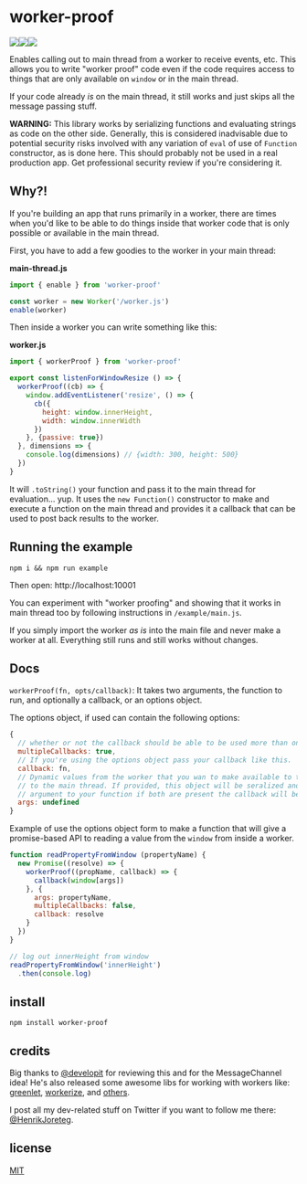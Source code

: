 # worker-proof

![](https://img.shields.io/npm/dm/worker-proof.svg)![](https://img.shields.io/npm/v/worker-proof.svg)![](https://img.shields.io/npm/l/worker-proof.svg)

Enables calling out to main thread from a worker to receive events, etc. This allows you to write "worker proof" code even if the code requires access to things that are only available on `window` or in the main thread.

If your code already _is_ on the main thread, it still works and just skips all the message passing stuff.

**WARNING:** This library works by serializing functions and evaluating strings as code on the other side. Generally, this is considered inadvisable due to potential security risks involved with any variation of `eval` of use of `Function` constructor, as is done here. This should probably not be used in a real production app. Get professional security review if you're considering it.

## Why?!

If you're building an app that runs primarily in a worker, there are times when you'd like to be able to do things inside that worker code that is only possible or available in the main thread.

First, you have to add a few goodies to the worker in your main thread:

**main-thread.js**

```js
import { enable } from 'worker-proof'

const worker = new Worker('/worker.js')
enable(worker)
```

Then inside a worker you can write something like this:

**worker.js**

```js
import { workerProof } from 'worker-proof'

export const listenForWindowResize () => {
  workerProof((cb) => {
    window.addEventListener('resize', () => {
      cb({
        height: window.innerHeight,
        width: window.innerWidth
      })
    }, {passive: true})
  }, dimensions => {
    console.log(dimensions) // {width: 300, height: 500}
  })
}
```

It will `.toString()` your function and pass it to the main thread for evaluation... yup. It uses the `new Function()` constructor to make and execute a function on the main thread and provides it a callback that can be used to post back results to the worker.

## Running the example

```
npm i && npm run example
```

Then open: http://localhost:10001

You can experiment with "worker proofing" and showing that it works in main thread too by following instructions in `/example/main.js`.

If you simply import the worker _as is_ into the main file and never make a worker at all. Everything still runs and still works without changes.

## Docs

`workerProof(fn, opts/callback)`: It takes two arguments, the function to run, and optionally a callback, or an options object.

The options object, if used can contain the following options:

```js
{
  // whether or not the callback should be able to be used more than once (true by default)
  multipleCallbacks: true,
  // If you're using the options object pass your callback like this.
  callback: fn,
  // Dynamic values from the worker that you wan to make available to the function your sending
  // to the main thread. If provided, this object will be seralized and passed as the first
  // argument to your function if both are present the callback will be passed as the second.
  args: undefined
}
```

Example of use the options object form to make a function that will give a promise-based API to reading a value from the `window` from inside a worker.

```js
function readPropertyFromWindow (propertyName) {
  new Promise((resolve) => {
    workerProof((propName, callback) => {
      callback(window[args])
    }, {
      args: propertyName,
      multipleCallbacks: false,
      callback: resolve
    }
  })
}

// log out innerHeight from window
readPropertyFromWindow('innerHeight')
  .then(console.log)
```

## install

```
npm install worker-proof
```

## credits

Big thanks to [@developit](https://github.com/developit) for reviewing this and for the MessageChannel idea! He's also released some awesome libs for working with workers like: [greenlet](https://github.com/developit/greenlet), [workerize](https://github.com/developit/workerize), and [others](https://github.com/developit?utf8=%E2%9C%93&tab=repositories&q=worker&type=&language=).

I post all my dev-related stuff on Twitter if you want to follow me there: [@HenrikJoreteg](http://twitter.com/henrikjoreteg).

## license

[MIT](http://mit.joreteg.com/)
